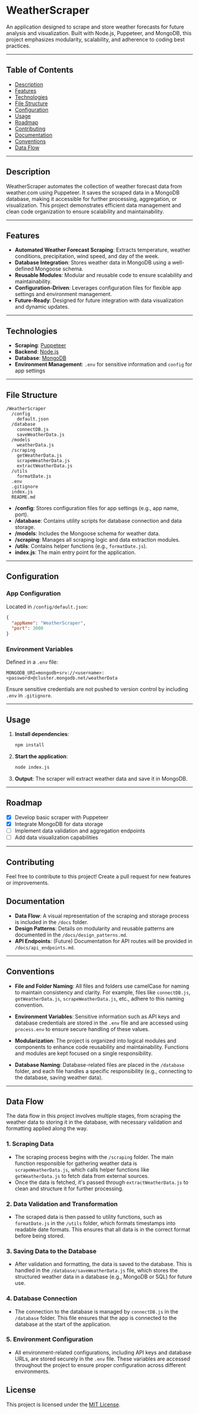 
# WeatherScraper

An application designed to scrape and store weather forecasts for future analysis and visualization. Built with Node.js, Puppeteer, and MongoDB, this project emphasizes modularity, scalability, and adherence to coding best practices.

---

## Table of Contents
- [Description](#description)
- [Features](#features)
- [Technologies](#technologies)
- [File Structure](#file-structure)
- [Configuration](#configuration)
- [Usage](#usage)
- [Roadmap](#roadmap)
- [Contributing](#contributing)
- [Documentation](#documentation)
- [Conventions](#Conventions)
- [Data Flow](#Data)
---

## Description

WeatherScraper automates the collection of weather forecast data from weather.com using Puppeteer. It saves the scraped data in a MongoDB database, making it accessible for further processing, aggregation, or visualization. This project demonstrates efficient data management and clean code organization to ensure scalability and maintainability.

---

## Features

- **Automated Weather Forecast Scraping**: Extracts temperature, weather conditions, precipitation, wind speed, and day of the week.
- **Database Integration**: Stores weather data in MongoDB using a well-defined Mongoose schema.
- **Reusable Modules**: Modular and reusable code to ensure scalability and maintainability.
- **Configuration-Driven**: Leverages configuration files for flexible app settings and environment management.
- **Future-Ready**: Designed for future integration with data visualization and dynamic updates.

---

## Technologies

- **Scraping**: [Puppeteer](https://pptr.dev/)
- **Backend**: [Node.js](https://nodejs.org/)
- **Database**: [MongoDB](https://www.mongodb.com/)
- **Environment Management**: `.env` for sensitive information and `config` for app settings

---

## File Structure

```
/WeatherScraper
  /config
    default.json
  /database
    connectDB.js
    saveWeatherData.js
  /models
    weatherData.js
  /scraping
    getWeatherData.js
    scrapeWeatherData.js
    extractWeatherData.js
  /utils
    formatDate.js
  .env
  .gitignore
  index.js
  README.md
```

- **/config**: Stores configuration files for app settings (e.g., app name, port).
- **/database**: Contains utility scripts for database connection and data storage.
- **/models**: Includes the Mongoose schema for weather data.
- **/scraping**: Manages all scraping logic and data extraction modules.
- **/utils**: Contains helper functions (e.g., `formatDate.js`).
- **index.js**: The main entry point for the application.

---

## Configuration

### App Configuration
Located in `/config/default.json`:
```json
{
  "appName": "WeatherScraper",
  "port": 3000
}
```

### Environment Variables
Defined in a `.env` file:
```env
MONGODB_URI=mongodb+srv://<username>:<password>@cluster.mongodb.net/weatherData
```

Ensure sensitive credentials are not pushed to version control by including `.env` in `.gitignore`.

---

## Usage

1. **Install dependencies**:
    ```bash
    npm install
    ```

2. **Start the application**:
    ```bash
    node index.js
    ```

3. **Output**: The scraper will extract weather data and save it in MongoDB.

---

## Roadmap

- [x] Develop basic scraper with Puppeteer
- [x] Integrate MongoDB for data storage
- [ ] Implement data validation and aggregation endpoints
- [ ] Add data visualization capabilities

---

## Contributing
Feel free to contribute to this project! Create a pull request for new features or improvements.

## Documentation

- **Data Flow**: A visual representation of the scraping and storage process is included in the `/docs` folder.
- **Design Patterns**: Details on modularity and reusable patterns are documented in the `/docs/design_patterns.md`.
- **API Endpoints**: (Future) Documentation for API routes will be provided in `/docs/api_endpoints.md`.

---

## Conventions

- **File and Folder Naming**: All files and folders use camelCase for naming to maintain consistency and clarity. For example, files like `connectDB.js`, `getWeatherData.js`, `scrapeWeatherData.js`, etc., adhere to this naming convention.

- **Environment Variables**: Sensitive information such as API keys and database credentials are stored in the `.env` file and are accessed using `process.env` to ensure secure handling of these values.

- **Modularization**: The project is organized into logical modules and components to enhance code reusability and maintainability. Functions and modules are kept focused on a single responsibility.

- **Database Naming**: Database-related files are placed in the `/database` folder, and each file handles a specific responsibility (e.g., connecting to the database, saving weather data).

---

## Data Flow

The data flow in this project involves multiple stages, from scraping the weather data to storing it in the database, with necessary validation and formatting applied along the way.

### 1. **Scraping Data**
   - The scraping process begins with the `/scraping` folder. The main function responsible for gathering weather data is `scrapeWeatherData.js`, which calls helper functions like `getWeatherData.js` to fetch data from external sources.
   - Once the data is fetched, it's passed through `extractWeatherData.js` to clean and structure it for further processing.

### 2. **Data Validation and Transformation**
   - The scraped data is then passed to utility functions, such as `formatDate.js` in the `/utils` folder, which formats timestamps into readable date formats. This ensures that all data is in the correct format before being stored.

### 3. **Saving Data to the Database**
   - After validation and formatting, the data is saved to the database. This is handled in the `/database/saveWeatherData.js` file, which stores the structured weather data in a database (e.g., MongoDB or SQL) for future use.

### 4. **Database Connection**
   - The connection to the database is managed by `connectDB.js` in the `/database` folder. This file ensures that the app is connected to the database at the start of the application.

### 5. **Environment Configuration**
   - All environment-related configurations, including API keys and database URLs, are stored securely in the `.env` file. These variables are accessed throughout the project to ensure proper configuration across different environments.


## License

This project is licensed under the [MIT License](LICENSE).
```
